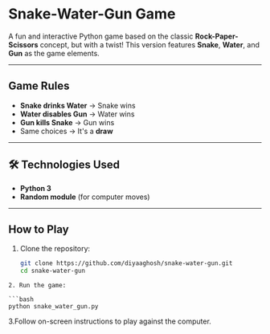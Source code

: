 #  Snake-Water-Gun Game

A fun and interactive Python game based on the classic **Rock-Paper-Scissors** concept, but with a twist! This version features **Snake**, **Water**, and **Gun** as the game elements.

---

##  Game Rules

-  **Snake drinks Water** → Snake wins  
-  **Water disables Gun** → Water wins  
-   **Gun kills Snake** → Gun wins  
- Same choices → It's a **draw**

---

## 🛠 Technologies Used

- **Python 3**
- **Random module** (for computer moves)


---

##  How to Play

1. Clone the repository:
   ```bash
   git clone https://github.com/diyaaghosh/snake-water-gun.git
   cd snake-water-gun
```
2. Run the game:

```bash
python snake_water_gun.py
```
3.Follow on-screen instructions to play against the computer.
